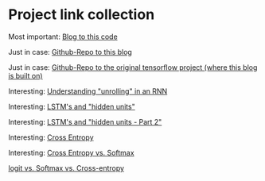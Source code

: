 # Project link collection

Most important: [Blog to this code](http://adventuresinmachinelearning.com/recurrent-neural-networks-lstm-tutorial-tensorflow/)

Just in case: [Github-Repo to this blog](https://github.com/adventuresinML/adventures-in-ml-code)

Just in case: [Github-Repo to the original tensorflow project (where this blog is built on)](https://github.com/tensorflow/models/tree/master/tutorials/rnn/ptb)

Interesting: [Understanding "unrolling" in an RNN](https://machinelearningmastery.com/rnn-unrolling/)

Interesting: [LSTM's and "hidden units"](https://stackoverflow.com/questions/37901047/what-is-num-units-in-tensorflow-basiclstmcell)

Interesting: [LSTM's and "hidden units - Part 2"](https://jasdeep06.github.io/posts/Understanding-LSTM-in-Tensorflow-MNIST/)

Interesting: [Cross Entropy](https://stackoverflow.com/questions/41990250/what-is-cross-entropy)

Interesting: [Cross Entropy vs. Softmax](https://www.quora.com/Is-the-softmax-loss-the-same-as-the-cross-entropy-loss/answer/Rafael-Pinto-4?share=4315878f&srid=3ibpF)

[logit vs. Softmax vs. Cross-entropy](https://www.youtube.com/watch?v=tRsSi_sqXjI)

